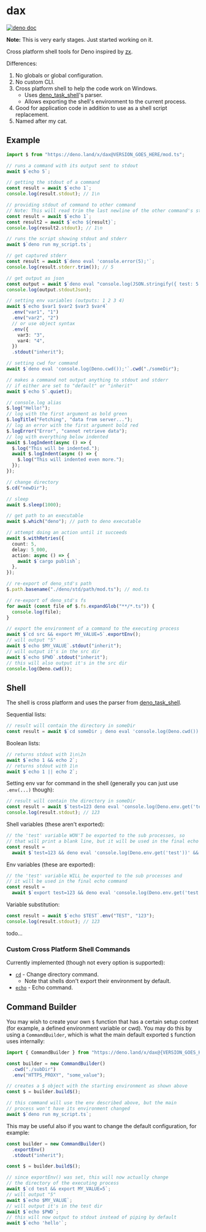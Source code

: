 # dax

[![deno doc](https://doc.deno.land/badge.svg)](https://doc.deno.land/https/deno.land/x/dax/mod.ts)

**Note:** This is very early stages. Just started working on it.

Cross platform shell tools for Deno inspired by [zx](https://github.com/google/zx).

Differences:

1. No globals or global configuration.
1. No custom CLI.
1. Cross platform shell to help the code work on Windows.
   - Uses [deno_task_shell](https://github.com/denoland/deno_task_shell)'s parser.
   - Allows exporting the shell's environment to the current process.
1. Good for application code in addition to use as a shell script replacement.
1. Named after my cat.

## Example

```ts
import $ from "https://deno.land/x/dax@VERSION_GOES_HERE/mod.ts";

// runs a command with its output sent to stdout
await $`echo 5`;

// getting the stdout of a command
const result = await $`echo 1`;
console.log(result.stdout); // 1\n

// providing stdout of command to other command
// Note: This will read trim the last newline of the other command's stdout
const result = await $`echo 1`;
const result2 = await $`echo ${result}`;
console.log(result2.stdout); // 1\n

// runs the script showing stdout and stderr
await $`deno run my_script.ts`;

// get captured stderr
const result = await $`deno eval 'console.error(5);'`;
console.log(result.stderr.trim()); // 5

// get output as json
const output = await $`deno eval "console.log(JSON.stringify({ test: 5 }));"`;
console.log(output.stdoutJson);

// setting env variables (outputs: 1 2 3 4)
await $`echo $var1 $var2 $var3 $var4`
  .env("var1", "1")
  .env("var2", "2")
  // or use object syntax
  .env({
    var3: "3",
    var4: "4",
  })
  .stdout("inherit");

// setting cwd for command
await $`deno eval 'console.log(Deno.cwd());'`.cwd("./someDir");

// makes a command not output anything to stdout and stderr
// if either are set to "default" or "inherit"
await $`echo 5`.quiet();

// console.log alias
$.log("Hello!");
// log with the first argument as bold green
$.logTitle("Fetching", "data from server...");
// log an error with the first argument bold red
$.logError("Error", "cannot retrieve data");
// log with everything below indented
await $.logIndent(async () => {
  $.log("This will be indented.");
  await $.logIndent(async () => {
    $.log("This will indented even more.");
  });
});

// change directory
$.cd("newDir");

// sleep
await $.sleep(1000);

// get path to an executable
await $.which("deno"); // path to deno executable

// attempt doing an action until it succeeds
await $.withRetries({
  count: 5,
  delay: 5_000,
  action: async () => {
    await $`cargo publish`;
  },
});

// re-export of deno_std's path
$.path.basename("./deno/std/path/mod.ts"); // mod.ts

// re-export of deno_std's fs
for await (const file of $.fs.expandGlob("**/*.ts")) {
  console.log(file);
}

// export the environment of a command to the executing process
await $`cd src && export MY_VALUE=5`.exportEnv();
// will output "5"
await $`echo $MY_VALUE`.stdout("inherit");
// will output it's in the src dir
await $`echo $PWD`.stdout("inherit");
// this will also output it's in the src dir
console.log(Deno.cwd());
```

## Shell

The shell is cross platform and uses the parser from [deno_task_shell](https://github.com/denoland/deno_task_shell).

Sequential lists:

```ts
// result will contain the directory in someDir
const result = await $`cd someDir ; deno eval 'console.log(Deno.cwd())'`;
```

Boolean lists:

```ts
// returns stdout with 1\n\2n
await $`echo 1 && echo 2`;
// returns stdout with 1\n
await $`echo 1 || echo 2`;
```

Setting env var for command in the shell (generally you can just use `.env(...)` though):

```ts
// result will contain the directory in someDir
const result = await $`test=123 deno eval 'console.log(Deno.env.get('test'))'`;
console.log(result.stdout); // 123
```

Shell variables (these aren't exported):

```ts
// the 'test' variable WON'T be exported to the sub processes, so
// that will print a blank line, but it will be used in the final echo command
const result =
  await $`test=123 && deno eval 'console.log(Deno.env.get('test'))' && echo $test`;
```

Env variables (these are exported):

```ts
// the 'test' variable WILL be exported to the sub processes and
// it will be used in the final echo command
const result =
  await $`export test=123 && deno eval 'console.log(Deno.env.get('test'))' && echo $test`;
```

Variable substitution:

```ts
const result = await $`echo $TEST`.env("TEST", "123");
console.log(result.stdout); // 123
```

todo...

### Custom Cross Platform Shell Commands

Currently implemented (though not every option is supported):

- [`cd`](https://man7.org/linux/man-pages/man1/cd.1p.html) - Change directory command.
  - Note that shells don't export their environment by default.
- [`echo`](https://man7.org/linux/man-pages/man1/echo.1.html) - Echo command.

## Command Builder

You may wish to create your own `$` function that has a certain setup context (for example, a defined environment variable or cwd). You may do this by using a `CommandBuilder`, which is what the main default exported `$` function uses internally:

```ts
import { CommandBuilder } from "https://deno.land/x/dax@{VERSION_GOES_HERE}/mod.ts";

const builder = new CommandBuilder()
  .cwd("./subDir")
  .env("HTTPS_PROXY", "some_value");

// creates a $ object with the starting environment as shown above
const $ = builder.build$();

// this command will use the env described above, but the main
// process won't have its environment changed
await $`deno run my_script.ts`;
```

This may be useful also if you want to change the default configuration, for example:

```ts
const builder = new CommandBuilder()
  .exportEnv()
  .stdout("inherit");

const $ = builder.build$();

// since exportEnv() was set, this will now actually change
// the directory of the executing process
await $`cd test && export MY_VALUE=5`;
// will output "5"
await $`echo $MY_VALUE`;
// will output it's in the test dir
await $`echo $PWD`;
// this will now output to stdout instead of piping by default
await $`echo 'hello'`;
```
